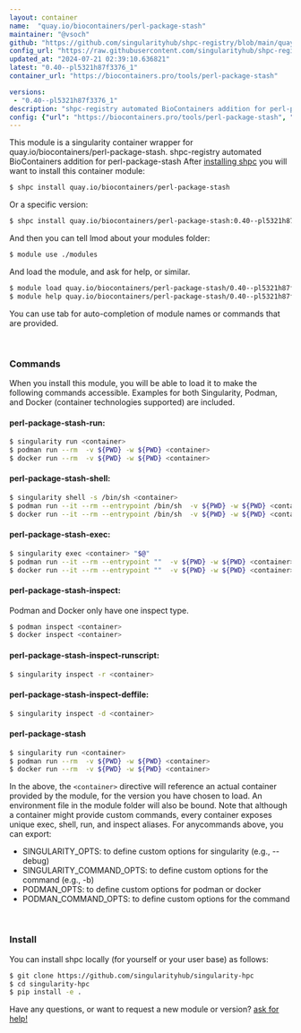```yaml
---
layout: container
name:  "quay.io/biocontainers/perl-package-stash"
maintainer: "@vsoch"
github: "https://github.com/singularityhub/shpc-registry/blob/main/quay.io/biocontainers/perl-package-stash/container.yaml"
config_url: "https://raw.githubusercontent.com/singularityhub/shpc-registry/main/quay.io/biocontainers/perl-package-stash/container.yaml"
updated_at: "2024-07-21 02:39:10.636821"
latest: "0.40--pl5321h87f3376_1"
container_url: "https://biocontainers.pro/tools/perl-package-stash"

versions:
 - "0.40--pl5321h87f3376_1"
description: "shpc-registry automated BioContainers addition for perl-package-stash"
config: {"url": "https://biocontainers.pro/tools/perl-package-stash", "maintainer": "@vsoch", "description": "shpc-registry automated BioContainers addition for perl-package-stash", "latest": {"0.40--pl5321h87f3376_1": "sha256:715a1c23e7e69e52891a7854df4f527fa3ff81e2633d815fa125ebdbe64a9b58"}, "tags": {"0.40--pl5321h87f3376_1": "sha256:715a1c23e7e69e52891a7854df4f527fa3ff81e2633d815fa125ebdbe64a9b58"}, "docker": "quay.io/biocontainers/perl-package-stash"}
---
```


This module is a singularity container wrapper for quay.io/biocontainers/perl-package-stash.
shpc-registry automated BioContainers addition for perl-package-stash
After [installing shpc](#install) you will want to install this container module:


```bash
$ shpc install quay.io/biocontainers/perl-package-stash
```

Or a specific version:

```bash
$ shpc install quay.io/biocontainers/perl-package-stash:0.40--pl5321h87f3376_1
```

And then you can tell lmod about your modules folder:

```bash
$ module use ./modules
```

And load the module, and ask for help, or similar.

```bash
$ module load quay.io/biocontainers/perl-package-stash/0.40--pl5321h87f3376_1
$ module help quay.io/biocontainers/perl-package-stash/0.40--pl5321h87f3376_1
```

You can use tab for auto-completion of module names or commands that are provided.

<br>

### Commands

When you install this module, you will be able to load it to make the following commands accessible.
Examples for both Singularity, Podman, and Docker (container technologies supported) are included.

#### perl-package-stash-run:

```bash
$ singularity run <container>
$ podman run --rm  -v ${PWD} -w ${PWD} <container>
$ docker run --rm  -v ${PWD} -w ${PWD} <container>
```

#### perl-package-stash-shell:

```bash
$ singularity shell -s /bin/sh <container>
$ podman run --it --rm --entrypoint /bin/sh  -v ${PWD} -w ${PWD} <container>
$ docker run --it --rm --entrypoint /bin/sh  -v ${PWD} -w ${PWD} <container>
```

#### perl-package-stash-exec:

```bash
$ singularity exec <container> "$@"
$ podman run --it --rm --entrypoint ""  -v ${PWD} -w ${PWD} <container> "$@"
$ docker run --it --rm --entrypoint ""  -v ${PWD} -w ${PWD} <container> "$@"
```

#### perl-package-stash-inspect:

Podman and Docker only have one inspect type.

```bash
$ podman inspect <container>
$ docker inspect <container>
```

#### perl-package-stash-inspect-runscript:

```bash
$ singularity inspect -r <container>
```

#### perl-package-stash-inspect-deffile:

```bash
$ singularity inspect -d <container>
```



#### perl-package-stash

```bash
$ singularity run <container>
$ podman run --rm  -v ${PWD} -w ${PWD} <container>
$ docker run --rm  -v ${PWD} -w ${PWD} <container>
```


In the above, the `<container>` directive will reference an actual container provided
by the module, for the version you have chosen to load. An environment file in the
module folder will also be bound. Note that although a container
might provide custom commands, every container exposes unique exec, shell, run, and
inspect aliases. For anycommands above, you can export:

 - SINGULARITY_OPTS: to define custom options for singularity (e.g., --debug)
 - SINGULARITY_COMMAND_OPTS: to define custom options for the command (e.g., -b)
 - PODMAN_OPTS: to define custom options for podman or docker
 - PODMAN_COMMAND_OPTS: to define custom options for the command

<br>

### Install

You can install shpc locally (for yourself or your user base) as follows:

```bash
$ git clone https://github.com/singularityhub/singularity-hpc
$ cd singularity-hpc
$ pip install -e .
```

Have any questions, or want to request a new module or version? [ask for help!](https://github.com/singularityhub/singularity-hpc/issues)